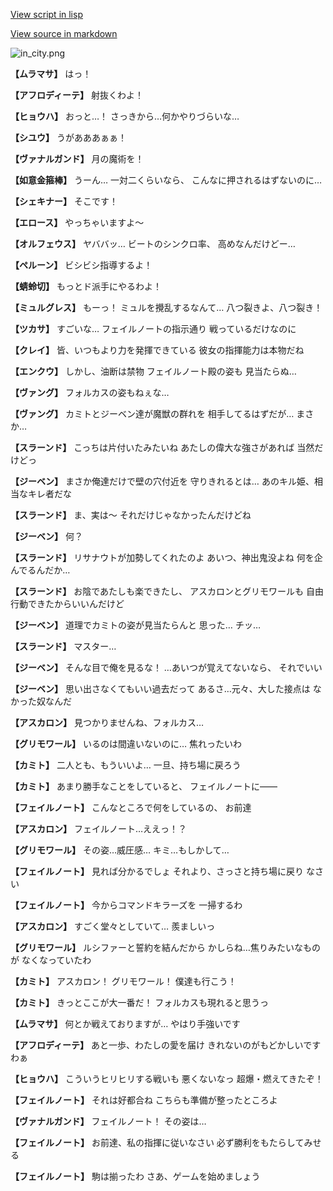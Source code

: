 [View script in lisp](../scripts/210102111.txt)

[View source in markdown](210102111.md)

![in_city.png](../images/backgrounds/in_city.png)

**【ムラマサ】**
はっ！

**【アフロディーテ】**
射抜くわよ！

**【ヒョウハ】**
おっと…！
さっきから…何かやりづらいな…

**【シユウ】**
うがあああぁぁ！

**【ヴァナルガンド】**
月の魔術を！

**【如意金箍棒】**
うーん…
一対二くらいなら、
こんなに押されるはずないのに…

**【シェキナー】**
そこです！

**【エロース】**
やっちゃいますよ～

**【オルフェウス】**
ヤババッ…
ビートのシンクロ率、
高めなんだけどー…

**【ペルーン】**
ビシビシ指導するよ！

**【蜻蛉切】**
もっとド派手にやるわよ！

**【ミュルグレス】**
もーっ！
ミュルを攪乱するなんて…
八つ裂きよ、八つ裂き！

**【ツカサ】**
すごいな…
フェイルノートの指示通り
戦っているだけなのに

**【クレイ】**
皆、いつもより力を発揮できている
彼女の指揮能力は本物だね

**【エンクウ】**
しかし、油断は禁物
フェイルノート殿の姿も
見当たらぬ…

**【ヴァング】**
フォルカスの姿もねぇな…

**【ヴァング】**
カミトとジーベン達が魔獣の群れを
相手してるはずだが…
まさか…

**【スラーンド】**
こっちは片付いたみたいね
あたしの偉大な強さがあれば
当然だけどっ

**【ジーベン】**
まさか俺達だけで壁の穴付近を
守りきれるとは…
あのキル姫、相当なキレ者だな

**【スラーンド】**
ま、実は～
それだけじゃなかったんだけどね

**【ジーベン】**
何？

**【スラーンド】**
リサナウトが加勢してくれたのよ
あいつ、神出鬼没よね
何を企んでるんだか…

**【スラーンド】**
お陰であたしも楽できたし、
アスカロンとグリモワールも
自由行動できたからいいんだけど

**【ジーベン】**
道理でカミトの姿が見当たらんと
思った…
チッ…

**【スラーンド】**
マスター…

**【ジーベン】**
そんな目で俺を見るな！
…あいつが覚えてないなら、
それでいい

**【ジーベン】**
思い出さなくてもいい過去だって
あるさ…元々、大した接点は
なかった奴なんだ

**【アスカロン】**
見つかりませんね、フォルカス…

**【グリモワール】**
いるのは間違いないのに…
焦れったいわ

**【カミト】**
二人とも、もういいよ…
一旦、持ち場に戻ろう

**【カミト】**
あまり勝手なことをしていると、
フェイルノートに――

**【フェイルノート】**
こんなところで何をしているの、
お前達

**【アスカロン】**
フェイルノート…ええっ！？

**【グリモワール】**
その姿…威圧感…
キミ…もしかして…

**【フェイルノート】**
見れば分かるでしょ
それより、さっさと持ち場に戻り
なさい

**【フェイルノート】**
今からコマンドキラーズを
一掃するわ

**【アスカロン】**
すごく堂々としていて…
羨ましいっ

**【グリモワール】**
ルシファーと誓約を結んだから
かしらね…焦りみたいなものが
なくなっていたわ

**【カミト】**
アスカロン！
グリモワール！
僕達も行こう！

**【カミト】**
きっとここが大一番だ！
フォルカスも現れると思うっ

**【ムラマサ】**
何とか戦えておりますが…
やはり手強いです

**【アフロディーテ】**
あと一歩、わたしの愛を届け
きれないのがもどかしいですわぁ

**【ヒョウハ】**
こういうヒリヒリする戦いも
悪くないなっ
超爆・燃えてきたぞ！

**【フェイルノート】**
それは好都合ね
こちらも準備が整ったところよ

**【ヴァナルガンド】**
フェイルノート！
その姿は…

**【フェイルノート】**
お前達、私の指揮に従いなさい
必ず勝利をもたらしてみせる

**【フェイルノート】**
駒は揃ったわ
さあ、ゲームを始めましょう